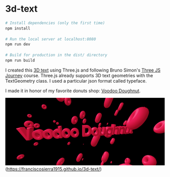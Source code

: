 # 3d-text

``` bash
# Install dependencies (only the first time)
npm install

# Run the local server at localhost:8080
npm run dev

# Build for production in the dist/ directory
npm run build
```

I created this [3D text](https://franciscosierra1915.github.io/3d-text/) using Three.js and following Bruno Simon's [Three JS Journey](https://threejs-journey.com/) course. Three.js already supports 3D text geometries with the TextGeometry class. I used a particular json format called typeface. 

I made it in honor of my favorite donuts shop: [Voodoo Doughnut](https://www.voodoodoughnut.com/).

![Screenshot of site](/thumbnail.png)(https://franciscosierra1915.github.io/3d-text/)
